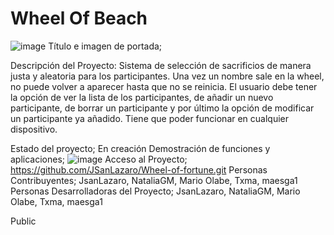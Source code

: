 # Wheel Of Beach
![image](https://github.com/JSanLazaro/Wheel-of-fortune/assets/133367024/340971e4-c3a2-4cd0-8008-e0dd00a4f989)
Título e imagen de portada;

Descripción del Proyecto:
Sistema de selección de sacrificios de manera justa y aleatoria para los participantes. Una vez un nombre sale en la wheel, no puede volver a aparecer hasta que no se reinicia. El usuario debe tener la opción de ver la lista de los participantes, de añadir un nuevo participante, de borrar un participante y por último la opción de modificar un participante ya añadido. Tiene que poder funcionar en cualquier dispositivo.

Estado del proyecto;
En creación
Demostración de funciones y aplicaciones;
![image](https://github.com/JSanLazaro/Wheel-of-fortune/assets/133367024/340971e4-c3a2-4cd0-8008-e0dd00a4f989)
Acceso al Proyecto;
https://github.com/JSanLazaro/Wheel-of-fortune.git
Personas Contribuyentes;
JsanLazaro, NataliaGM, Mario Olabe, Txma, maesga1
Personas Desarrolladoras del Proyecto;
JsanLazaro, NataliaGM, Mario Olabe, Txma, maesga1

Public

